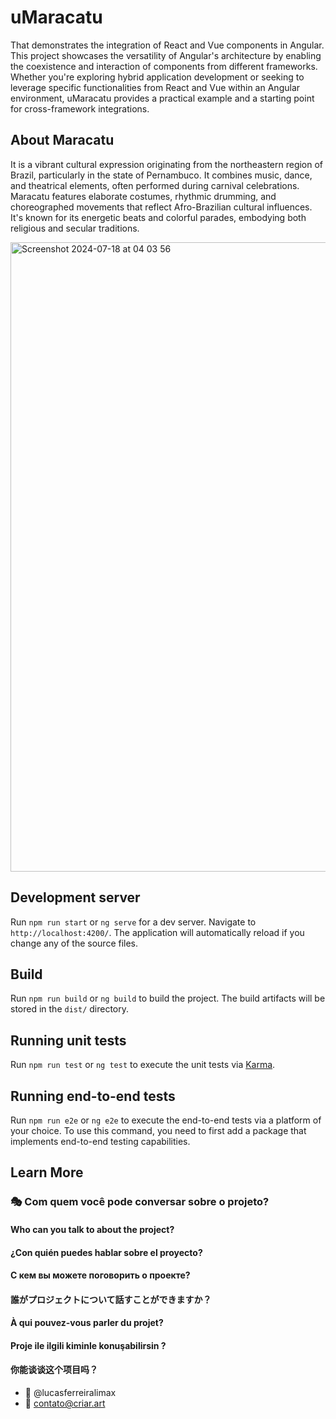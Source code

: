 # uMaracatu
That demonstrates the integration of React and Vue components in Angular.
This project showcases the versatility of Angular's architecture by enabling the coexistence and interaction of components from different frameworks. Whether you're exploring hybrid application development or seeking to leverage specific functionalities from React and Vue within an Angular environment, uMaracatu provides a practical example and a starting point for cross-framework integrations.

## About Maracatu
It is a vibrant cultural expression originating from the northeastern region of Brazil, particularly in the state of Pernambuco. It combines music, dance, and theatrical elements, often performed during carnival celebrations. Maracatu features elaborate costumes, rhythmic drumming, and choreographed movements that reflect Afro-Brazilian cultural influences. It's known for its energetic beats and colorful parades, embodying both religious and secular traditions.

<img width="1007" alt="Screenshot 2024-07-18 at 04 03 56" src="https://github.com/user-attachments/assets/40117114-d3ed-43bf-a0e4-53139e5d4164">

## Development server

Run `npm run start` or `ng serve` for a dev server. Navigate to `http://localhost:4200/`. The application will automatically reload if you change any of the source files.

## Build

Run `npm run build` or `ng build` to build the project. The build artifacts will be stored in the `dist/` directory.

## Running unit tests

Run `npm run test` or `ng test` to execute the unit tests via [Karma](https://karma-runner.github.io).

## Running end-to-end tests

Run `npm run e2e` or `ng e2e` to execute the end-to-end tests via a platform of your choice. To use this command, you need to first add a package that implements end-to-end testing capabilities.

## Learn More
### :performing_arts: Com quem você pode conversar sobre o projeto?
#### Who can you talk to about the project?
#### ¿Con quién puedes hablar sobre el proyecto?
#### С кем вы можете поговорить о проекте?
#### 誰がプロジェクトについて話すことができますか？
#### À qui pouvez-vous parler du projet?
#### Proje ile ilgili kiminle konuşabilirsin ?
#### 你能谈谈这个项目吗？

* :ghost: @lucasferreiralimax
* :email: contato@criar.art
